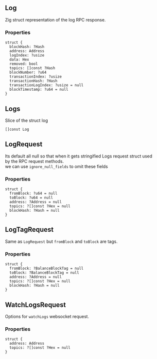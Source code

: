 ## Log

Zig struct representation of the log RPC response.

### Properties

```zig
struct {
  blockHash: ?Hash
  address: Address
  logIndex: ?usize
  data: Hex
  removed: bool
  topics: []const ?Hash
  blockNumber: ?u64
  transactionIndex: ?usize
  transactionHash: ?Hash
  transactionLogIndex: ?usize = null
  blockTimestamp: ?u64 = null
}
```

## Logs

Slice of the struct log

```zig
[]const Log
```

## LogRequest

Its default all null so that when it gets stringified
Logs request struct used by the RPC request methods.\
we can use `ignore_null_fields` to omit these fields

### Properties

```zig
struct {
  fromBlock: ?u64 = null
  toBlock: ?u64 = null
  address: ?Address = null
  topics: ?[]const ?Hex = null
  blockHash: ?Hash = null
}
```

## LogTagRequest

Same as `LogRequest` but `fromBlock` and
`toBlock` are tags.

### Properties

```zig
struct {
  fromBlock: ?BalanceBlockTag = null
  toBlock: ?BalanceBlockTag = null
  address: ?Address = null
  topics: ?[]const ?Hex = null
  blockHash: ?Hash = null
}
```

## WatchLogsRequest

Options for `watchLogs` websocket request.

### Properties

```zig
struct {
  address: Address
  topics: ?[]const ?Hex = null
}
```

